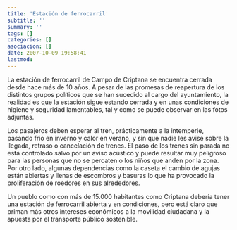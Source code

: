```yaml
---
title: 'Estación de ferrocarril'
subtitle: ''
summary: ''
tags: []
categories: []
asociacion: []
date: 2007-10-09 19:58:41
lastmod:
---
```


La estación de ferrocarril de Campo de Criptana se encuentra cerrada desde hace más de 10 años. A pesar de las promesas de reapertura de los distintos grupos políticos que se han sucedido al cargo del ayuntamiento, la realidad es que la estación sigue estando cerrada y en unas condiciones de higiene y seguridad lamentables, tal y como se puede observar en las fotos adjuntas.

Los pasajeros deben esperar al tren, prácticamente a la intemperie, pasando frio en inverno y calor en verano, y sin que nadie les avise sobre la llegada, retraso o cancelación de trenes. El paso de los trenes sin parada no está controlado salvo por un aviso acústico y puede resultar muy peligroso para las personas que no se percaten o los niños que anden por la zona. Por otro lado, algunas dependencias como la caseta el cambio de agujas están abiertas y llenas de escombros y basuras lo que ha provocado la proliferación de roedores en sus alrededores.  

Un pueblo como con más de 15.000 habitantes como Criptana debería tener una estación de ferrocarril abierta y en condiciones, pero está claro que priman más otros intereses económicos a la movilidad ciudadana y la apuesta por el transporte público sostenible.
